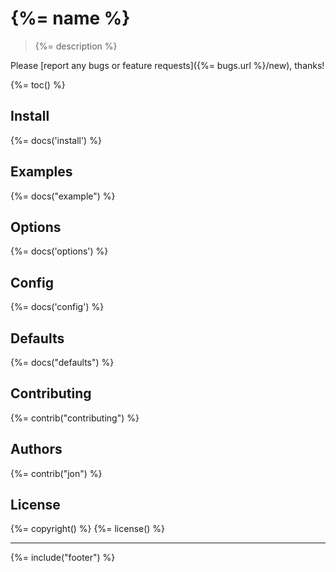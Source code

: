 # {%= name %}

> {%= description %}

Please [report any bugs or feature requests]({%= bugs.url %}/new), thanks!

{%= toc() %}

## Install
{%= docs('install') %}

## Examples
{%= docs("example") %}

## Options
{%= docs('options') %}

## Config
{%= docs('config') %}

## Defaults
{%= docs("defaults") %}

## Contributing
{%= contrib("contributing") %}

## Authors
{%= contrib("jon") %}

## License
{%= copyright() %}
{%= license() %}

***

{%= include("footer") %}